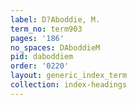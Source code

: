 ```yaml
---
label: D?Aboddie, M.
term_no: term903
pages: '186'
no_spaces: DAboddieM
pid: daboddiem
order: '0220'
layout: generic_index_term
collection: index-headings
---
```


